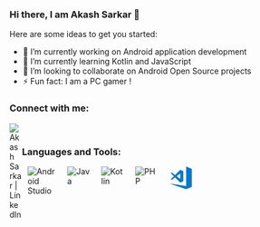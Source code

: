 ### Hi there, I am Akash Sarkar 👋


Here are some ideas to get you started:

- 🔭 I’m currently working on Android application development
- 🌱 I’m currently learning Kotlin and JavaScript
- 👯 I’m looking to collaborate on Android Open Source projects
- ⚡ Fun fact: I am a PC gamer !

### Connect with me:

[<img align="left" alt="Akash Sarkar | LinkedIn" width="22px" src="https://cdn.jsdelivr.net/npm/simple-icons@v3/icons/linkedin.svg" />][linkedin]

<br />

### Languages and Tools:

<img align="left" alt="Android Studio" width="50px" height="50px" hspace="10" src="https://upload.wikimedia.org/wikipedia/commons/3/34/Android_Studio_icon.svg" /> 
<img align="left" alt="Java" width="40px" height="40px" hspace="10" src="https://seeklogo.com/images/J/java-logo-7F8B35BAB3-seeklogo.com.png" />
<img align="left" alt="Kotlin" width="40px" height="40px" hspace="10" src="https://upload.wikimedia.org/wikipedia/commons/b/b5/Kotlin-logo.png" /> 
<img align="left" alt="PHP" width="40px" height="40px" hspace="10" src="https://upload.wikimedia.org/wikipedia/commons/2/27/PHP-logo.svg" /> 
<img align="left" alt="Visual Studio Code" width="40px" height="40px" hspace="10" src="https://raw.githubusercontent.com/github/explore/80688e429a7d4ef2fca1e82350fe8e3517d3494d/topics/visual-studio-code/visual-studio-code.png" />

[linkedin]: https://www.linkedin.com/in/akashsarkar188/
